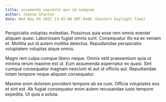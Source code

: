 ```yaml
---
title: assumenda sapiente quo id numquam
author: Joanna Stanton
date: Wed May 04 2022 13:45:08 GMT-0400 (Eastern Daylight Time)
---
```

Perspiciatis voluptas molestias. Possimus quia esse rem omnis eveniet aliquam quasi. Laboriosam fugiat omnis sunt. Consequatur illo ea ex veniam et. Mollitia aut id autem mollitia delectus. Repudiandae perspiciatis voluptatem voluptas atque omnis.

 Magni rem culpa cumque libero neque. Omnis velit praesentium quia ut minima rerum maxime est ut. Eum assumenda aspernatur ex quasi. Sint cumque consequatur magnam nesciunt et aut id officiis aut. Repudiandae totam tempore neque aliquam consequatur.

 Maxime enim dolorem provident tempore ab ea cum. Officia voluptates eos et sint est. Ab fugiat consequatur enim autem recusandae iusto tempore expedita. Ut quia a soluta.